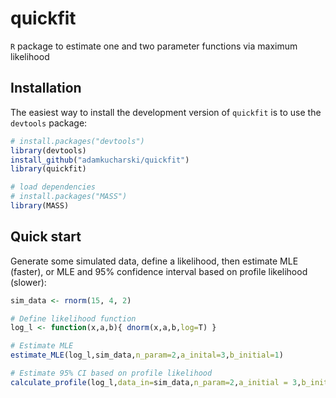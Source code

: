 # quickfit

`R` package to estimate one and two parameter functions via maximum likelihood

## Installation

The easiest way to install the development version of `quickfit` is to use the `devtools` package:

```r
# install.packages("devtools")
library(devtools)
install_github("adamkucharski/quickfit")
library(quickfit)

# load dependencies
# install.packages("MASS")
library(MASS)
```

## Quick start

Generate some simulated data, define a likelihood, then estimate MLE (faster), or MLE and 95% confidence interval based on profile likelihood (slower):

```r
sim_data <- rnorm(15, 4, 2)

# Define likelihood function
log_l <- function(x,a,b){ dnorm(x,a,b,log=T) }

# Estimate MLE
estimate_MLE(log_l,sim_data,n_param=2,a_inital=3,b_initial=1)

# Estimate 95% CI based on profile likelihood
calculate_profile(log_l,data_in=sim_data,n_param=2,a_initial = 3,b_initial = 1,precision=0.1)

```
